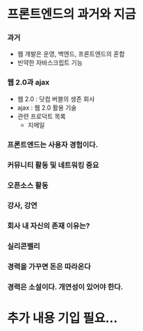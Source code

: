 # 프론트엔드의 과거와 지금

### 과거 
 - 웹 개발은 운영, 백엔드, 프론트엔드의 혼합
 - 빈약한 자바스크립트 기능 

### 웹 2.0과 ajax 
 - 웹 2.0 : 닷컴 버블의 생존 회사
 - ajax : 웹 2.0 활용 기술
 - 관련 프로덕트 목록 
   - 지메일

### 프론트엔드는 사용자 경험이다.

### 커뮤니티 활동 및 네트워킹 중요

### 오픈소스 활동

### 강사, 강연

### 회사 내 자신의 존재 이유는?

### 실리콘벨리

### 경력을 가꾸면 돈은 따라온다

### 경력은 소설이다. 개연성이 있어야 한다.

# 추가 내용 기입 필요...

